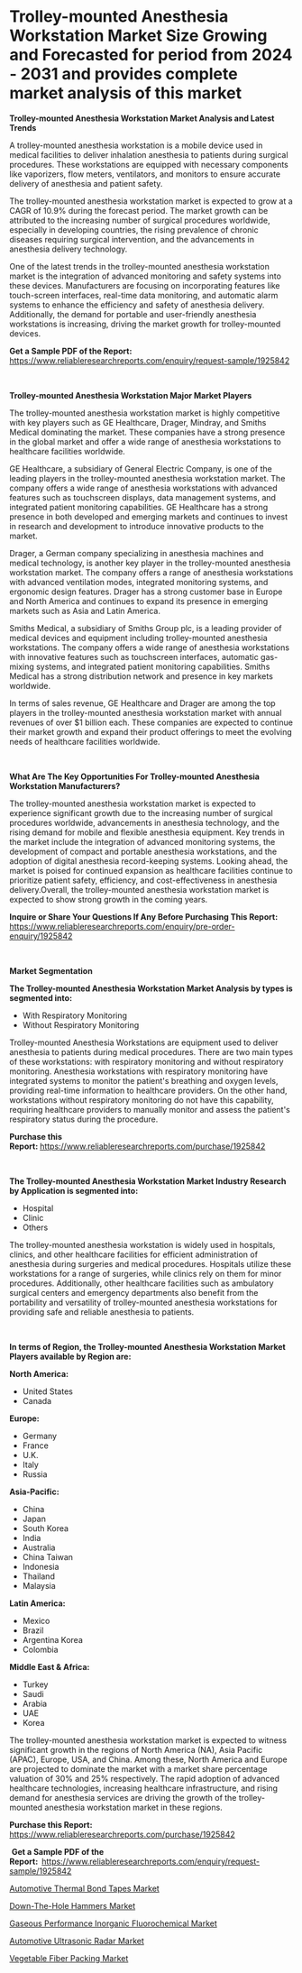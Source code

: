 <p><h1>Trolley-mounted Anesthesia Workstation Market Size Growing and Forecasted for period from 2024 - 2031 and provides complete market analysis of this market</h1></p><p><strong>Trolley-mounted Anesthesia Workstation Market Analysis and Latest Trends</strong></p>
<p><p>A trolley-mounted anesthesia workstation is a mobile device used in medical facilities to deliver inhalation anesthesia to patients during surgical procedures. These workstations are equipped with necessary components like vaporizers, flow meters, ventilators, and monitors to ensure accurate delivery of anesthesia and patient safety.</p><p>The trolley-mounted anesthesia workstation market is expected to grow at a CAGR of 10.9% during the forecast period. The market growth can be attributed to the increasing number of surgical procedures worldwide, especially in developing countries, the rising prevalence of chronic diseases requiring surgical intervention, and the advancements in anesthesia delivery technology. </p><p>One of the latest trends in the trolley-mounted anesthesia workstation market is the integration of advanced monitoring and safety systems into these devices. Manufacturers are focusing on incorporating features like touch-screen interfaces, real-time data monitoring, and automatic alarm systems to enhance the efficiency and safety of anesthesia delivery. Additionally, the demand for portable and user-friendly anesthesia workstations is increasing, driving the market growth for trolley-mounted devices.</p></p>
<p><strong>Get a Sample PDF of the Report:&nbsp;</strong> <a href="https://www.reliableresearchreports.com/enquiry/request-sample/1925842">https://www.reliableresearchreports.com/enquiry/request-sample/1925842</a></p>
<p>&nbsp;</p>
<p><strong>Trolley-mounted Anesthesia Workstation Major Market Players</strong></p>
<p><p>The trolley-mounted anesthesia workstation market is highly competitive with key players such as GE Healthcare, Drager, Mindray, and Smiths Medical dominating the market. These companies have a strong presence in the global market and offer a wide range of anesthesia workstations to healthcare facilities worldwide.</p><p>GE Healthcare, a subsidiary of General Electric Company, is one of the leading players in the trolley-mounted anesthesia workstation market. The company offers a wide range of anesthesia workstations with advanced features such as touchscreen displays, data management systems, and integrated patient monitoring capabilities. GE Healthcare has a strong presence in both developed and emerging markets and continues to invest in research and development to introduce innovative products to the market.</p><p>Drager, a German company specializing in anesthesia machines and medical technology, is another key player in the trolley-mounted anesthesia workstation market. The company offers a range of anesthesia workstations with advanced ventilation modes, integrated monitoring systems, and ergonomic design features. Drager has a strong customer base in Europe and North America and continues to expand its presence in emerging markets such as Asia and Latin America.</p><p>Smiths Medical, a subsidiary of Smiths Group plc, is a leading provider of medical devices and equipment including trolley-mounted anesthesia workstations. The company offers a wide range of anesthesia workstations with innovative features such as touchscreen interfaces, automatic gas-mixing systems, and integrated patient monitoring capabilities. Smiths Medical has a strong distribution network and presence in key markets worldwide.</p><p>In terms of sales revenue, GE Healthcare and Drager are among the top players in the trolley-mounted anesthesia workstation market with annual revenues of over $1 billion each. These companies are expected to continue their market growth and expand their product offerings to meet the evolving needs of healthcare facilities worldwide.</p></p>
<p>&nbsp;</p>
<p><strong>What Are The Key Opportunities For Trolley-mounted Anesthesia Workstation Manufacturers?</strong></p>
<p><p>The trolley-mounted anesthesia workstation market is expected to experience significant growth due to the increasing number of surgical procedures worldwide, advancements in anesthesia technology, and the rising demand for mobile and flexible anesthesia equipment. Key trends in the market include the integration of advanced monitoring systems, the development of compact and portable anesthesia workstations, and the adoption of digital anesthesia record-keeping systems. Looking ahead, the market is poised for continued expansion as healthcare facilities continue to prioritize patient safety, efficiency, and cost-effectiveness in anesthesia delivery.Overall, the trolley-mounted anesthesia workstation market is expected to show strong growth in the coming years.</p></p>
<p><strong>Inquire or Share Your Questions If Any Before Purchasing This Report:</strong> <a href="https://www.reliableresearchreports.com/enquiry/pre-order-enquiry/1925842">https://www.reliableresearchreports.com/enquiry/pre-order-enquiry/1925842</a></p>
<p>&nbsp;</p>
<p><strong>Market Segmentation</strong></p>
<p><strong>The Trolley-mounted Anesthesia Workstation Market Analysis by types is segmented into:</strong></p>
<p><ul><li>With Respiratory Monitoring</li><li>Without Respiratory Monitoring</li></ul></p>
<p><p>Trolley-mounted Anesthesia Workstations are equipment used to deliver anesthesia to patients during medical procedures. There are two main types of these workstations: with respiratory monitoring and without respiratory monitoring. Anesthesia workstations with respiratory monitoring have integrated systems to monitor the patient's breathing and oxygen levels, providing real-time information to healthcare providers. On the other hand, workstations without respiratory monitoring do not have this capability, requiring healthcare providers to manually monitor and assess the patient's respiratory status during the procedure.</p></p>
<p><strong>Purchase this Report:&nbsp;</strong><a href="https://www.reliableresearchreports.com/purchase/1925842">https://www.reliableresearchreports.com/purchase/1925842</a></p>
<p>&nbsp;</p>
<p><strong>The Trolley-mounted Anesthesia Workstation Market Industry Research by Application is segmented into:</strong></p>
<p><ul><li>Hospital</li><li>Clinic</li><li>Others</li></ul></p>
<p><p>The trolley-mounted anesthesia workstation is widely used in hospitals, clinics, and other healthcare facilities for efficient administration of anesthesia during surgeries and medical procedures. Hospitals utilize these workstations for a range of surgeries, while clinics rely on them for minor procedures. Additionally, other healthcare facilities such as ambulatory surgical centers and emergency departments also benefit from the portability and versatility of trolley-mounted anesthesia workstations for providing safe and reliable anesthesia to patients.</p></p>
<p>&nbsp;</p>
<p><strong>In terms of Region, the Trolley-mounted Anesthesia Workstation Market Players available by Region are:</strong></p>
<p>
    <p> <strong> North America: </strong>
        <ul>
            <li>United States</li>
            <li>Canada</li>
        </ul>
        </p> 
    <p> <strong> Europe: </strong>
        <ul>
            <li>Germany</li>
            <li>France</li>
            <li>U.K.</li>
            <li>Italy</li>
            <li>Russia</li>
        </ul>
        </p> 
    <p> <strong> Asia-Pacific: </strong>
        <ul>
            <li>China</li>
            <li>Japan</li>
            <li>South Korea</li>
            <li>India</li>
            <li>Australia</li>
            <li>China Taiwan</li>
            <li>Indonesia</li>
            <li>Thailand</li>
            <li>Malaysia</li>
        </ul>
        </p> 
    <p> <strong> Latin America: </strong>
        <ul>
            <li>Mexico</li>
            <li>Brazil</li>
            <li>Argentina Korea</li>
            <li>Colombia</li>
        </ul>
        </p> 
    <p> <strong> Middle East & Africa: </strong>
        <ul>
            <li>Turkey</li>
            <li>Saudi</li>
            <li>Arabia</li>
            <li>UAE</li>
            <li>Korea</li>
        </ul>
    </p>
    </p>
<p><p>The trolley-mounted anesthesia workstation market is expected to witness significant growth in the regions of North America (NA), Asia Pacific (APAC), Europe, USA, and China. Among these, North America and Europe are projected to dominate the market with a market share percentage valuation of 30% and 25% respectively. The rapid adoption of advanced healthcare technologies, increasing healthcare infrastructure, and rising demand for anesthesia services are driving the growth of the trolley-mounted anesthesia workstation market in these regions.</p></p>
<p><strong>Purchase this Report: </strong><a href="https://www.reliableresearchreports.com/purchase/1925842">https://www.reliableresearchreports.com/purchase/1925842</a></p>
<p>&nbsp;<strong>Get a Sample PDF of the Report:&nbsp;&nbsp;</strong><a href="https://www.reliableresearchreports.com/enquiry/request-sample/1925842">https://www.reliableresearchreports.com/enquiry/request-sample/1925842</a></p>
<p><strong></strong></p>
<p><p><a href="https://view.publitas.com/reportprime-1/automotive-thermal-bond-tapes-market-size-reflecting-a-forecast-till-2031-market-by-type-by-application-and-by-geography/">Automotive Thermal Bond Tapes Market</a></p><p><a href="https://faithful-glue-af3.notion.site/Down-The-Hole-Hammers-Market-Size-Share-Trends-Analysis-Report-By-Material-By-Type-By-End-user--267c054b8b6d4a1992e93fb292263f19">Down-The-Hole Hammers Market</a></p><p><a href="https://chivalrous-flock-a86.notion.site/Gaseous-Performance-Inorganic-Fluorochemical-Market-Size-Evaluating-its-Market-Trends-Growth-and--c4cf1d72c03a4f69b4aa4c2ab03483bc">Gaseous Performance Inorganic Fluorochemical Market</a></p><p><a href="https://angry-finch-aaf.notion.site/Automotive-Ultrasonic-Radar-Market-Research-Report-Unlocks-Analysis-on-the-Market-Financial-Status--6a621ff7d23848ec8484f14f7861dcd2">Automotive Ultrasonic Radar Market</a></p><p><a href="https://view.publitas.com/reportprime-1/vegetable-fiber-packing-market-size-share-trends-analysis-report-by-material-by-type-by-end-user-by-region-and-segment-forecasts-2024-2031/">Vegetable Fiber Packing Market</a></p></p>